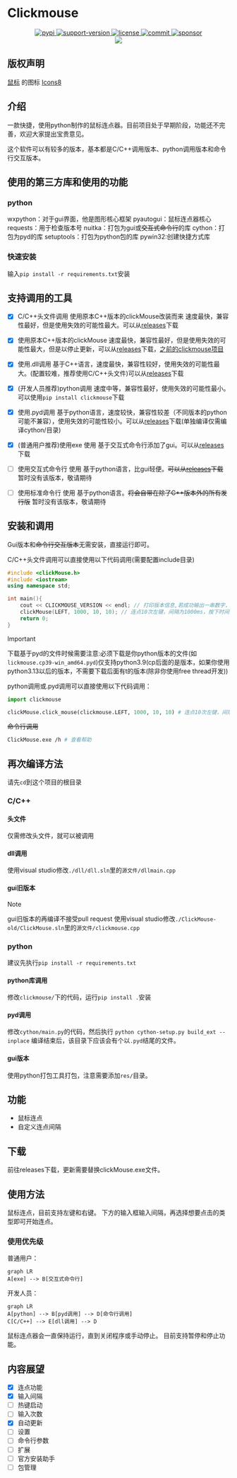 # Clickmouse

<div align = "center">
    <a href="https://pypi.org/project/ClickMouse/">
        <img src="https://img.shields.io/pypi/v/clickMouse.svg" 
        alt="pypi">
    </a>
    <a href="https://img.shields.io/pypi/pyversions/ClickMouse">
        <img src="https://img.shields.io/pypi/pyversions/ClickMouse" alt="support-version">
    </a>
    <a href="https://github.com/gaogaotiantian/viztracer/blob/master/LICENSE">
        <img src="https://img.shields.io/github/license/xystudio889/pyclickmouse" alt="license">
    </a>
    <a href="https://github.com/xystudio889/pyclickmouse/commits/master">
        <img src="https://img.shields.io/github/last-commit/xystudio889/pyclickmouse" alt="commit">
    </a>
    <a href="https://github.com/sponsors/xystudio889">
        <img src="https://img.shields.io/badge/%E2%9D%A4-Sponsor%20me-%23c96198?style=flat&logo=GitHub"
            alt="sponsor">
    </a>
    <br />
    <a href="https://github.com/xystudio889/clickmouse/releases">
        <img src="https://img.shields.io/badge/点击下载-旧版本clickmouse-536af5?color=63eafa&logoColor=white">
    </a>
</div>

## 版权声明
<a target="_blank" href="https://icons8.com/icon/13347/mouse">鼠标</a> 的图标 <a target="_blank" href="https://icons8.com">Icons8</a>

## 介绍
一款快捷，使用python制作的鼠标连点器。目前项目处于早期阶段，功能还不完善，欢迎大家提出宝贵意见。

这个软件可以有较多的版本，基本都是C/C++调用版本、python调用版本和命令行交互版本。

## 使用的第三方库和使用的功能
### python
wxpython：对于gui界面，他是图形核心框架
pyautogui：鼠标连点器核心
requests：用于检查版本号
nuitka：打包为gui或~~交互式命令行~~的库
cython：打包为pyd的库
setuptools：打包为python包的库
pywin32:创建快捷方式库
### 快速安装
输入`pip install -r requirements.txt`安装

## 支持调用的工具
- [x] C/C++头文件调用 使用原本C++版本的clickMouse改装而来 速度最快，兼容性最好，但是使用失效的可能性最大。可以从[releases](https://github.com/xystudio889/pyClickMouse)下载
- [x] 使用原本C++版本的clickMouse 速度最快，兼容性最好，但是使用失效的可能性最大，但是以停止更新，可以从[releases](https://github.com/xystudio889/pyClickMouse)下载，[之前的clickmouse项目](https://github.com/xystudio889/ClickMouse)
- [x] 使用.dll调用 基于C++语言，速度最快，兼容性较好，使用失效的可能性最大。(配置较难，推荐使用C/C++头文件)可以从[releases](https://github.com/xystudio889/pyClickMouse)下载
- [x] (开发人员推荐)python调用 速度中等，兼容性最好，使用失效的可能性最小。可以使用`pip install clickmouse`下载
- [x] 使用.pyd调用 基于python语言，速度较快，兼容性较差（不同版本的python可能不兼容），使用失效的可能性较小。可以从[releases](https://github.com/xystudio889/pyClickMouse)下载(单独编译仅需编译cython/目录)
- [x] (普通用户推荐)使用exe 使用 基于交互式命令行添加了gui。可以从[releases](https://github.com/xystudio889/pyClickMouse)下载
- [ ] 使用交互式命令行 使用 基于python语言，比gui轻便。~~可以从[releases](https://github.com/xystudio889/pyClickMouse)下载~~ 暂时没有该版本，敬请期待
- [ ] 使用标准命令行 使用 基于python语言。~~将会自带在除了C++版本外的所有发行版~~ 暂时没有该版本，敬请期待


## 安装和调用
Gui版本和~~命令行交互版本~~无需安装，直接运行即可。

C/C++头文件调用可以直接使用以下代码调用(需要配置include目录)
```C++
#include <clickMouse.h>
#include <iostream>
using namespace std;

int main(){
    cout << CLICKMOUSE_VERSION << endl; // 打印版本信息,若成功输出一串数字，则安装成功
    clickMouse(LEFT, 1000, 10, 10); // 连点10次左键，间隔为1000ms，按下时间为10ms
    return 0;
}
```

> [!IMPORTANT]
> 下载基于pyd的文件时候需要注意:必须下载是你python版本的文件(如`lickmouse.cp39-win_amd64.pyd`)仅支持python3.9(cp后面的是版本，如果你使用python3.13以后的版本，不需要下载后面有t的版本(除非你使用free thread开发))

python调用或.pyd调用可以直接使用以下代码调用：
```python
import clickmouse

clickMouse.click_mouse(clickmouse.LEFT, 1000, 10, 10) # 连点10次左键，间隔为1000ms，按下时间为10ms
```
~~命令行调用~~
```bash
ClickMouse.exe /h # 查看帮助
```
## 再次编译方法
请先`cd`到这个项目的根目录
### C/C++
#### 头文件
仅需修改头文件，就可以被调用
#### dll调用
使用visual studio修改`./dll/dll.sln`里的`源文件/dllmain.cpp`
#### gui旧版本
>[!NOTE]
>gui旧版本的再编译不接受pull request
使用visual studio修改`./ClickMouse-old/ClickMouse.sln`里的`源文件/clickmouse.cpp`
### python
建议先执行`pip install -r requirements.txt`
#### python库调用
修改`clickmouse/`下的代码，运行`pip install .`安装
#### pyd调用
修改`cython/main.py`的代码，然后执行
```python cython-setup.py build_ext --inplace```
编译结束后，该目录下应该会有个以`.pyd`结尾的文件。
#### gui版本
使用python打包工具打包，注意需要添加`res/`目录。

## 功能
- 鼠标连点
- 自定义连点间隔

## 下载
前往releases下载，更新需要替换clickMouse.exe文件。

## 使用方法
鼠标连点，目前支持左键和右键。
下方的输入框输入间隔，再选择想要点击的类型即可开始连点。

### 使用优先级
普通用户：
```mermaid
graph LR
A[exe] --> B[交互式命令行]
```
开发人员：
```mermaid
graph LR
A[python] --> B[pyd调用] --> D[命令行调用]
C[C/C++] --> E[dll调用] --> D
```
鼠标连点器会一直保持运行，直到关闭程序或手动停止。
目前支持暂停和停止功能。
## 内容展望
- [x] 连点功能
- [x] 输入间隔
- [ ] 热键启动
- [ ] 输入次数
- [x] 自动更新
- [ ] 设置
- [ ] 命令行参数
- [ ] 扩展
- [ ] 官方安装助手
- [ ] 包管理